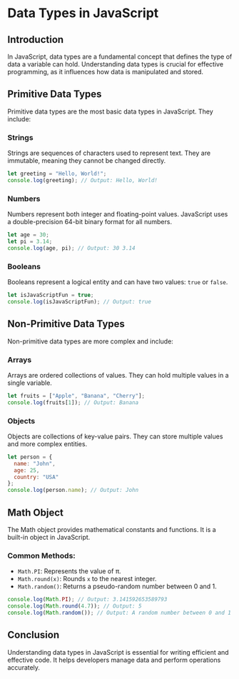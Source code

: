 # Data Types in JavaScript

## Introduction
In JavaScript, data types are a fundamental concept that defines the type of data a variable can hold. Understanding data types is crucial for effective programming, as it influences how data is manipulated and stored.

## Primitive Data Types
Primitive data types are the most basic data types in JavaScript. They include:

### Strings
Strings are sequences of characters used to represent text. They are immutable, meaning they cannot be changed directly.

```javascript
let greeting = "Hello, World!";
console.log(greeting); // Output: Hello, World!
```

### Numbers
Numbers represent both integer and floating-point values. JavaScript uses a double-precision 64-bit binary format for all numbers.

```javascript
let age = 30;
let pi = 3.14;
console.log(age, pi); // Output: 30 3.14
```

### Booleans
Booleans represent a logical entity and can have two values: `true` or `false`.

```javascript
let isJavaScriptFun = true;
console.log(isJavaScriptFun); // Output: true
```

## Non-Primitive Data Types
Non-primitive data types are more complex and include:

### Arrays
Arrays are ordered collections of values. They can hold multiple values in a single variable.

```javascript
let fruits = ["Apple", "Banana", "Cherry"];
console.log(fruits[1]); // Output: Banana
```

### Objects
Objects are collections of key-value pairs. They can store multiple values and more complex entities.

```javascript
let person = {
  name: "John",
  age: 25,
  country: "USA"
};
console.log(person.name); // Output: John
```

## Math Object
The Math object provides mathematical constants and functions. It is a built-in object in JavaScript.

### Common Methods:
- `Math.PI`: Represents the value of π.
- `Math.round(x)`: Rounds `x` to the nearest integer.
- `Math.random()`: Returns a pseudo-random number between 0 and 1.

```javascript
console.log(Math.PI); // Output: 3.141592653589793
console.log(Math.round(4.7)); // Output: 5
console.log(Math.random()); // Output: A random number between 0 and 1
```

## Conclusion
Understanding data types in JavaScript is essential for writing efficient and effective code. It helps developers manage data and perform operations accurately.
